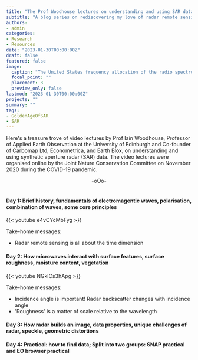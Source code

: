 ```yaml
---
title: "The Prof Woodhouse lectures on understanding and using SAR data."
subtitle: "A blog series on rediscovering my love of radar remote sensing."
authors: 
- admin
categories: 
- Research
- Resources
date: "2023-01-30T00:00:00Z"
draft: false
featured: false
image:
  caption: "The United States frequency allocation of the radio spectrum."
  focal_point: ""
  placement: 3
  preview_only: false
lastmod: "2023-01-30T00:00:00Z"
projects: ""
summary: ""
tags:
- GoldenAgeOfSAR
- SAR
---
```

Here's a treasure trove of video lectures by Prof Iain Woodhouse, Professor of Applied Earth Observation at the University of Edinburgh and Co-founder of Carbomap Ltd, Econometrica, and Earth Blox, on understanding and using synthetic aperture radar (SAR) data. The video lectures were organised online by the Joint Nature Conservation Committee on November 2020 during the COVID-19 pandemic.

<div align="center">-oOo-</div><br/>

#### Day 1: Brief history, fundamentals of electromagentic waves, polarisation, combination of waves, some core principles
{{< youtube e4vCYcMbFyg >}}<br/>

Take-home messages:

- Radar remote sensing is all about the time dimension


#### Day 2: How microwaves interact with surface features, surface roughness, moisture content, vegetation
{{< youtube NGkICs3hApg >}}<br/>

Take-home messages:

- Incidence angle is important! Radar backscatter changes with incidence angle
- 'Roughness' is a matter of scale relative to the wavelength 



#### Day 3: How radar builds an image, data properties, unique challenges of radar, speckle,  geometric distortions

#### Day 4: Practical: how to find data; Split into two groups: SNAP practical and EO browser practical
